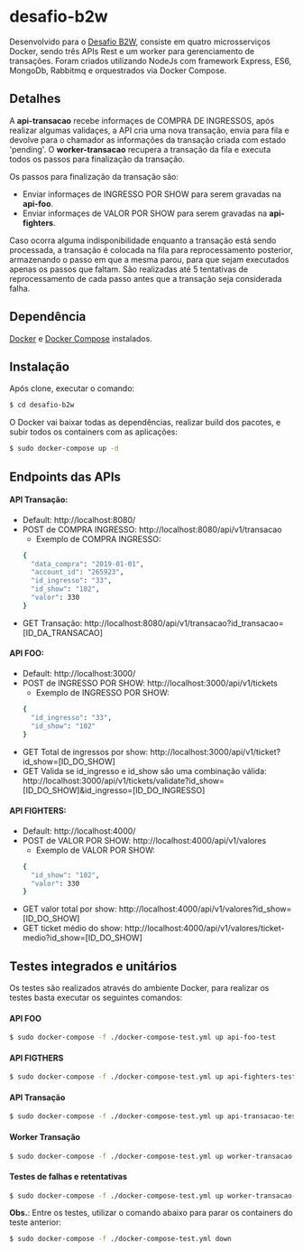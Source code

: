 # desafio-b2w
Desenvolvido para o [Desafio B2W](https://github.com/admatic-tool/vaga-b2wads-senior), consiste em  quatro microsserviços Docker, sendo três APIs Rest e um worker para gerenciamento de transações. Foram criados utilizando NodeJs com framework Express, ES6, MongoDb, Rabbitmq e orquestrados via Docker Compose.

## Detalhes
A **api-transacao** recebe informaçes de COMPRA DE INGRESSOS, após realizar algumas validaçes, a API cria uma nova transação, envia para fila e devolve para o chamador as informações da transação criada com estado 'pending'. 
O **worker-transacao** recupera a transação da fila e executa todos os passos para finalização da transação.

Os passos para finalização da transação são:
- Enviar informaçes de INGRESSO POR SHOW para serem gravadas na **api-foo**.
- Enviar informaçes de VALOR POR SHOW para serem gravadas na **api-fighters**.

Caso ocorra alguma indisponibilidade enquanto a transação está sendo processada, a transação é colocada na fila para reprocessamento posterior, armazenando o passo em que a mesma parou, para que sejam executados apenas os passos que faltam.
São realizadas até 5 tentativas de reprocessamento de cada passo antes que a transação seja considerada falha. 

## Dependência
[Docker](https://docs.docker.com/install/) e [Docker Compose](https://docs.docker.com/compose/install/) instalados.

## Instalação
Após clone, executar o comando:
```sh
$ cd desafio-b2w
```
O Docker vai baixar todas as dependências, realizar build dos pacotes, e subir todos os containers com as aplicações:
```sh
$ sudo docker-compose up -d
```

## Endpoints das APIs
#### API Transação: 
- Default: http://localhost:8080/
- POST de COMPRA INGRESSO: http://localhost:8080/api/v1/transacao
  - Exemplo de COMPRA INGRESSO:
  ```sh
  {
    "data_compra": "2019-01-01",
    "account_id": "265923",
    "id_ingresso": "33",
    "id_show": "102",
    "valor": 330
  }
  ```
- GET Transação: http://localhost:8080/api/v1/transacao?id_transacao=[ID_DA_TRANSACAO]

#### API FOO: 
  - Default: http://localhost:3000/
  - POST de INGRESSO POR SHOW: http://localhost:3000/api/v1/tickets
    - Exemplo de INGRESSO POR SHOW:
    ```sh
    {
      "id_ingresso": "33",
      "id_show": "102"
    }
    ```
  - GET Total de ingressos por show: http://localhost:3000/api/v1/ticket?id_show=[ID_DO_SHOW]
  - GET Valida se id_ingresso e id_show são uma combinação válida: http://localhost:3000/api/v1/tickets/validate?id_show=[ID_DO_SHOW]&id_ingresso=[ID_DO_INGRESSO]
  
#### API FIGHTERS: 
  - Default: http://localhost:4000/
  - POST de VALOR POR SHOW: http://localhost:4000/api/v1/valores
    - Exemplo de VALOR POR SHOW:
    ```sh
    {
      "id_show": "102",
      "valor": 330
    }
    ```
  - GET valor total por show: http://localhost:4000/api/v1/valores?id_show=[ID_DO_SHOW]
  - GET ticket médio do show: http://localhost:4000/api/v1/valores/ticket-medio?id_show=[ID_DO_SHOW]

## Testes integrados e unitários
Os testes são realizados através do ambiente Docker, para realizar os testes basta executar os seguintes comandos:

#### API FOO
```sh
$ sudo docker-compose -f ./docker-compose-test.yml up api-foo-test
```

#### API FIGTHERS
```sh
$ sudo docker-compose -f ./docker-compose-test.yml up api-fighters-test
```

#### API Transação
```sh
$ sudo docker-compose -f ./docker-compose-test.yml up api-transacao-test
```

#### Worker Transação
```sh
$ sudo docker-compose -f ./docker-compose-test.yml up worker-transacao-test
```

#### Testes de falhas e retentativas
```sh
$ sudo docker-compose -f ./docker-compose-test.yml up worker-transacao-test-fail
```

**Obs.**: Entre os testes, utilizar o comando abaixo para parar os containers do teste anterior:
```sh
$ sudo docker-compose -f ./docker-compose-test.yml down
```


